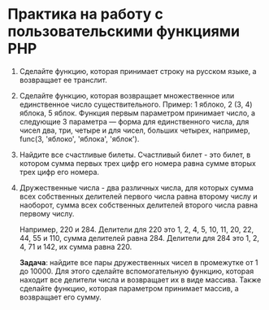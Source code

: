 # Практика на работу с пользовательскими функциями PHP

1.  Сделайте функцию, которая принимает строку на русском языке, а возвращает ее транслит.

1.  Сделайте функцию, которая возвращает множественное или единственное число существительного. Пример: 1 яблоко, 2 (3, 4) яблока, 5 яблок. Функция первым параметром принимает число, а следующие 3 параметра — форма для единственного числа, для чисел два, три, четыре и для чисел, больших четырех, например, func(3, 'яблоко', 'яблока', 'яблок').

1.  Найдите все счастливые билеты. Счастливый билет - это билет, в котором сумма первых трех цифр его номера равна сумме вторых трех цифр его номера.

1.  Дружественные числа - два различных числа, для которых сумма всех собственных делителей первого числа равна второму числу и наоборот, сумма всех собственных делителей второго числа равна первому числу.

    Например, 220 и 284. Делители для 220 это 1, 2, 4, 5, 10, 11, 20, 22, 44, 55 и 110, сумма делителей равна 284. Делители для 284 это 1, 2, 4, 71 и 142, их сумма равна 220.

    **Задача**: найдите все пары дружественных чисел в промежутке от 1 до 10000. Для этого сделайте вспомогательную функцию, которая находит все делители числа и возвращает их в виде массива. Также сделайте функцию, которая параметром принимает массив, а возвращает его сумму.